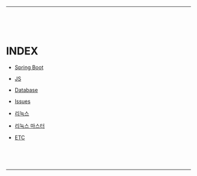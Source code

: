 - - -
<br><br><br>



# INDEX

* [Spring Boot][springboot_link]
 
[springboot_link]: https://github.com/Young-Geun/ETC/blob/main/Spring%20Boot/README.md



* [JS][js_link]
 
[js_link]: https://github.com/Young-Geun/ETC/blob/main/JS/README.md



* [Database][db_link]
 
[db_link]: https://github.com/Young-Geun/ETC/blob/main/Database/README.md



* [Issues][issues_link]
 
[issues_link]: https://github.com/Young-Geun/ETC/tree/main/Issues/README.md



* [리눅스][linux_link]
 
[linux_link]: https://github.com/Young-Geun/ETC/blob/main/Linux/README.md



* [리눅스 마스터][linux_master_link]
 
[linux_master_link]: https://github.com/Young-Geun/ETC/blob/main/Linux/%EB%A6%AC%EB%88%85%EC%8A%A4%EB%A7%88%EC%8A%A4%ED%84%B0.md



* [ETC][etc_link]
 
[etc_link]: https://github.com/Young-Geun/ETC/blob/main/ETC.md


<br><br><br>
- - -
